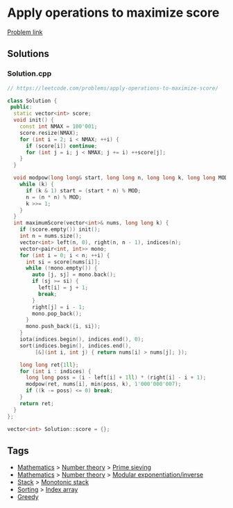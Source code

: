# Apply operations to maximize score

[Problem link](https://leetcode.com/problems/apply-operations-to-maximize-score/)

## Solutions


### Solution.cpp
```cpp
// https://leetcode.com/problems/apply-operations-to-maximize-score/

class Solution {
 public:
  static vector<int> score;
  void init() {
    const int NMAX = 100'001;
    score.resize(NMAX);
    for (int i = 2; i < NMAX; ++i) {
      if (score[i]) continue;
      for (int j = i; j < NMAX; j += i) ++score[j];
    }
  }

  void modpow(long long& start, long long n, long long k, long long MOD) {
    while (k) {
      if (k & 1) start = (start * n) % MOD;
      n = (n * n) % MOD;
      k >>= 1;
    }
  }
  int maximumScore(vector<int>& nums, long long k) {
    if (score.empty()) init();
    int n = nums.size();
    vector<int> left(n, 0), right(n, n - 1), indices(n);
    vector<pair<int, int>> mono;
    for (int i = 0; i < n; ++i) {
      int si = score[nums[i]];
      while (!mono.empty()) {
        auto [j, sj] = mono.back();
        if (sj >= si) {
          left[i] = j + 1;
          break;
        }
        right[j] = i - 1;
        mono.pop_back();
      }
      mono.push_back({i, si});
    }
    iota(indices.begin(), indices.end(), 0);
    sort(indices.begin(), indices.end(),
         [&](int i, int j) { return nums[i] > nums[j]; });

    long long ret{1ll};
    for (int i : indices) {
      long long poss = (i - left[i] + 1ll) * (right[i] - i + 1);
      modpow(ret, nums[i], min(poss, k), 1'000'000'007);
      if ((k -= poss) <= 0) break;
    }
    return ret;
  }
};

vector<int> Solution::score = {};
```
## Tags

* [Mathematics](/Collections/mathematics.md#mathematics) > [Number theory](/Collections/mathematics.md#number-theory) > [Prime sieving](/Collections/mathematics.md#prime-sieving)
* [Mathematics](/Collections/mathematics.md#mathematics) > [Number theory](/Collections/mathematics.md#number-theory) > [Modular exponentiation/inverse](/Collections/mathematics.md#modular-exponentiation-inverse)
* [Stack](/Collections/stack.md#stack) > [Monotonic stack](/Collections/stack.md#monotonic-stack)
* [Sorting](/Collections/sorting.md#sorting) > [Index array](/Collections/sorting.md#index-array)
* [Greedy](/Collections/greedy.md#greedy)

